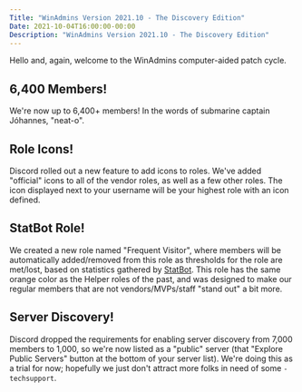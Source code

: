 ```yaml
---
Title: "WinAdmins Version 2021.10 - The Discovery Edition"
Date: 2021-10-04T16:00:00-00:00
Description: "WinAdmins Version 2021.10 - The Discovery Edition"
---
```


Hello and, again, welcome to the WinAdmins computer-aided patch cycle.

## 6,400 Members!

We're now up to 6,400+ members! In the words of submarine captain Jóhannes, "neat-o".

## Role Icons!

Discord rolled out a new feature to add icons to roles. We've added "official" icons to all of the vendor roles, as well as a few other roles. The icon displayed next to your username will be your highest role with an icon defined.

## StatBot Role!

We created a new role named "Frequent Visitor", where members will be automatically added/removed from this role as thresholds for the role are met/lost, based on statistics gathered by [StatBot](https://statbot.net/dashboard/618712310185197588/overview). This role has the same orange color as the Helper roles of the past, and was designed to make our regular members that are not vendors/MVPs/staff "stand out" a bit more.

## Server Discovery!

Discord dropped the requirements for enabling server discovery from 7,000 members to 1,000, so we're now listed as a "public" server (that "Explore Public Servers" button at the bottom of your server list). We're doing this as a trial for now; hopefully we just don't attract more folks in need of some `-techsupport`.
